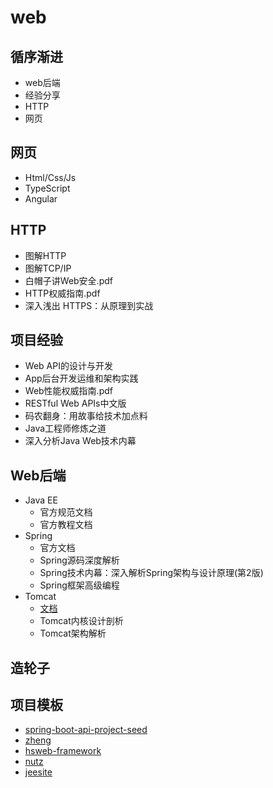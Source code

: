 #  web


##  循序渐进
-   web后端
-   经验分享
-   HTTP
-   网页

##  网页
-   Html/Css/Js
-   TypeScript
-   Angular


##  HTTP
-   图解HTTP
-   图解TCP/IP
-   白帽子讲Web安全.pdf
-   HTTP权威指南.pdf
-   深入浅出 HTTPS：从原理到实战


##  项目经验
-   Web API的设计与开发
-   App后台开发运维和架构实践
-   Web性能权威指南.pdf
-   RESTful Web APIs中文版
-   码农翻身：用故事给技术加点料
-   Java工程师修炼之道
-   深入分析Java Web技术内幕


##  Web后端
-   Java EE
    -   官方规范文档
    -   官方教程文档
-   Spring
    -   官方文档
    -   Spring源码深度解析
    -   Spring技术内幕：深入解析Spring架构与设计原理(第2版)
    -   Spring框架高级编程
-   Tomcat
    -   [文档](https://tomcat.apache.org/tomcat-9.0-doc/index.html)
    -   Tomcat内核设计剖析
    -   Tomcat架构解析


##  造轮子



##  项目模板
-   [spring-boot-api-project-seed](https://github.com/lihengming/spring-boot-api-project-seed)
-   [zheng](https://github.com/shuzheng/zheng)
-   [hsweb-framework](https://github.com/hs-web/hsweb-framework)
-   [nutz](http://nutzam.com/index.html)
-   [jeesite](https://gitee.com/thinkgem/jeesite4)